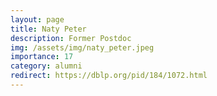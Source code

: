 ```yaml
---
layout: page
title: Naty Peter
description: Former Postdoc
img: /assets/img/naty_peter.jpeg
importance: 17
category: alumni
redirect: https://dblp.org/pid/184/1072.html
---
```

